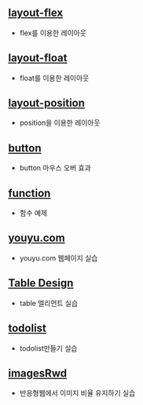 ## [layout-flex](/layout-flex/)
- flex를 이용한 레이아웃
## [layout-float](/layout-float/)
- float를 이용한 레이아웃
## [layout-position](/layout-position/)
- position을 이용한 레이아웃
## [button](/button/)
- button 마우스 오버 효과
## [function](/function/)
- 함수 예제
## [youyu.com](/youyu.com/)
- youyu.com 웹페이지 실습
## [Table Design](/TableDesign/)
- table 엘리먼트 실습
## [todolist](/todolist/)
- todolist만들기 실습
## [imagesRwd](/imagesRwd/)
- 반응형웹에서 이미지 비율 유지하기 실습
